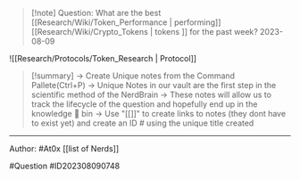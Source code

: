 
>[!note] Question: 
> What are the best [[Research/Wiki/Token_Performance | performing]] [[Research/Wiki/Crypto_Tokens | tokens ]] for the past week? 2023-08-09

![[Research/Protocols/Token_Research | Protocol]]

>[!summary] 
>-> Create Unique notes from the Command Pallete(Ctrl+P)
>-> Unique Notes in our vault are the first step in the scientific method of the NerdBrain
-> These notes will allow us to track the lifecycle of the question and hopefully end up in the knowledge 🧠 bin
-> Use "[[]]" to create links to notes (they dont have to exist yet) and create an ID # using the unique title created 



---


Author: #At0x [[list of Nerds]]

#Question #ID202308090748